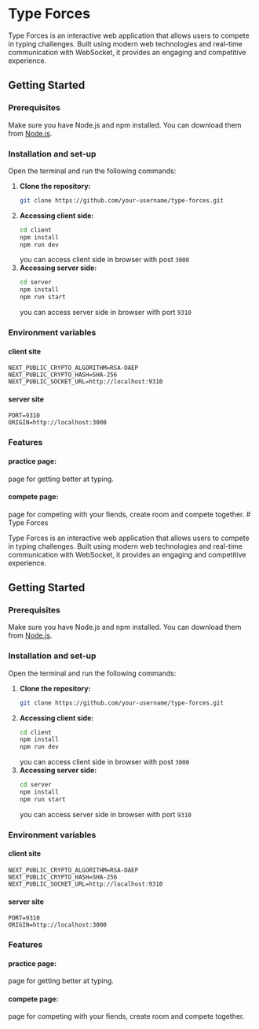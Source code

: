 # Type Forces

Type Forces is an interactive web application that allows users to compete in typing challenges. Built using modern web technologies and real-time communication with WebSocket, it provides an engaging and competitive experience.

## Getting Started

### Prerequisites

Make sure you have Node.js and npm installed. You can download them from [Node.js](https://nodejs.org/).

### Installation and set-up

Open the terminal and run the following commands:

1. **Clone the repository:**
   ```bash
   git clone https://github.com/your-username/type-forces.git
   ```
2. **Accessing client side:**
    ```bash
    cd client
    npm install
    npm run dev
    ```
    you can access client side in browser with post ```3000```
3. **Accessing server side:**
    ```bash 
    cd server
    npm install
    npm run start
    ```
    you can access server side in browser with port ```9310```

### Environment variables
#### client site
    NEXT_PUBLIC_CRYPTO_ALGORITHM=RSA-OAEP
    NEXT_PUBLIC_CRYPTO_HASH=SHA-256
    NEXT_PUBLIC_SOCKET_URL=http://localhost:9310
    
#### server site
    PORT=9310
    ORIGIN=http://localhost:3000
    
### Features
#### practice page:
page for getting better at typing.
#### compete page:
page for competing with your fiends, create room and compete together. # Type Forces

Type Forces is an interactive web application that allows users to compete in typing challenges. Built using modern web technologies and real-time communication with WebSocket, it provides an engaging and competitive experience.

## Getting Started

### Prerequisites

Make sure you have Node.js and npm installed. You can download them from [Node.js](https://nodejs.org/).

### Installation and set-up

Open the terminal and run the following commands:

1. **Clone the repository:**
   ```bash
   git clone https://github.com/your-username/type-forces.git
   ```
2. **Accessing client side:**
    ```bash
    cd client
    npm install
    npm run dev
    ```
    you can access client side in browser with post ```3000```
3. **Accessing server side:**
    ```bash 
    cd server
    npm install
    npm run start
    ```
    you can access server side in browser with port ```9310```

### Environment variables
#### client site
    NEXT_PUBLIC_CRYPTO_ALGORITHM=RSA-OAEP
    NEXT_PUBLIC_CRYPTO_HASH=SHA-256
    NEXT_PUBLIC_SOCKET_URL=http://localhost:9310
    
#### server site
    PORT=9310
    ORIGIN=http://localhost:3000
    
### Features
#### practice page:
page for getting better at typing.
#### compete page:
page for competing with your fiends, create room and compete together. 